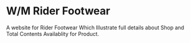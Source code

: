 # W/M  Rider Footwear
A website for Rider Footwear Which Illustrate full details about Shop and Total  Contents Availablity for Product.
